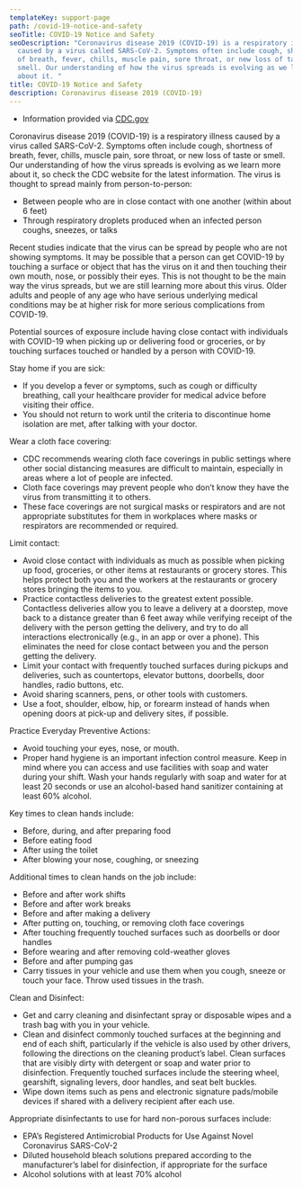 ```yaml
---
templateKey: support-page
path: /covid-19-notice-and-safety
seoTitle: COVID-19 Notice and Safety
seoDescription: "Coronavirus disease 2019 (COVID-19) is a respiratory illness
  caused by a virus called SARS-CoV-2. Symptoms often include cough, shortness
  of breath, fever, chills, muscle pain, sore throat, or new loss of taste or
  smell. Our understanding of how the virus spreads is evolving as we learn more
  about it. "
title: COVID-19 Notice and Safety
description: Coronavirus disease 2019 (COVID-19)
---
```

* Information provided via [CDC.gov](https://www.cdc.gov/coronavirus/2019-ncov/community/organizations/food-grocery-drivers.html)

Coronavirus disease 2019 (COVID-19) is a respiratory illness caused by a virus called SARS-CoV-2. Symptoms often include cough, shortness of breath, fever, chills, muscle pain, sore throat, or new loss of taste or smell. Our understanding of how the virus spreads is evolving as we learn more about it, so check the CDC website for the latest information. The virus is thought to spread mainly from person-to-person:



* Between people who are in close contact with one another (within about 6 feet)
* Through respiratory droplets produced when an infected person coughs, sneezes, or talks



Recent studies indicate that the virus can be spread by people who are not showing symptoms. It may be possible that a person can get COVID-19 by touching a surface or object that has the virus on it and then touching their own mouth, nose, or possibly their eyes. This is not thought to be the main way the virus spreads, but we are still learning more about this virus. Older adults and people of any age who have serious underlying medical conditions may be at higher risk for more serious complications from COVID-19.



Potential sources of exposure include having close contact with individuals with COVID-19 when picking up or delivering food or groceries, or by touching surfaces touched or handled by a person with COVID-19.



Stay home if you are sick:



* If you develop a fever or symptoms, such as cough or difficulty breathing, call your healthcare provider for medical advice before visiting their office.
* You should not return to work until the criteria to discontinue home isolation are met, after talking with your doctor.



Wear a cloth face covering:



* CDC recommends wearing cloth face coverings in public settings where other social distancing measures are difficult to maintain, especially in areas where a lot of people are infected.
* Cloth face coverings may prevent people who don’t know they have the virus from transmitting it to others.
* These face coverings are not surgical masks or respirators and are not appropriate substitutes for them in workplaces where masks or respirators are recommended or required.



Limit contact:



* Avoid close contact with individuals as much as possible when picking up food, groceries, or other items at restaurants or grocery stores. This helps protect both you and the workers at the restaurants or grocery stores bringing the items to you.
* Practice contactless deliveries to the greatest extent possible. Contactless deliveries allow you to leave a delivery at a doorstep, move back to a distance greater than 6 feet away while verifying receipt of the delivery with the person getting the delivery, and try to do all interactions electronically (e.g., in an app or over a phone). This eliminates the need for close contact between you and the person getting the delivery.
* Limit your contact with frequently touched surfaces during pickups and deliveries, such as countertops, elevator buttons, doorbells, door handles, radio buttons, etc.
* Avoid sharing scanners, pens, or other tools with customers.
* Use a foot, shoulder, elbow, hip, or forearm instead of hands when opening doors at pick-up and delivery sites, if possible.



Practice Everyday Preventive Actions:



* Avoid touching your eyes, nose, or mouth.
* Proper hand hygiene is an important infection control measure. Keep in mind where you can access and use facilities with soap and water during your shift. Wash your hands regularly with soap and water for at least 20 seconds or use an alcohol-based hand sanitizer containing at least 60% alcohol.



Key times to clean hands include:

* Before, during, and after preparing food
* Before eating food
* After using the toilet
* After blowing your nose, coughing, or sneezing



Additional times to clean hands on the job include:

* Before and after work shifts
* Before and after work breaks
* Before and after making a delivery
* After putting on, touching, or removing cloth face coverings
* After touching frequently touched surfaces such as doorbells or door handles
* Before wearing and after removing cold-weather gloves
* Before and after pumping gas
* Carry tissues in your vehicle and use them when you cough, sneeze or touch your face. Throw used tissues in the trash.



Clean and Disinfect:



* Get and carry cleaning and disinfectant spray or disposable wipes and a trash bag with you in your vehicle.
* Clean and disinfect commonly touched surfaces at the beginning and end of each shift, particularly if the vehicle is also used by other drivers, following the directions on the cleaning product’s label. Clean surfaces that are visibly dirty with detergent or soap and water prior to disinfection. Frequently touched surfaces include the steering wheel, gearshift, signaling levers, door handles, and seat belt buckles.
* Wipe down items such as pens and electronic signature pads/mobile devices if shared with a delivery recipient after each use.



Appropriate disinfectants to use for hard non-porous surfaces include:



* EPA’s Registered Antimicrobial Products for Use Against Novel Coronavirus SARS-CoV-2
* Diluted household bleach solutions prepared according to the manufacturer’s label for disinfection, if appropriate for the surface
* Alcohol solutions with at least 70% alcohol
